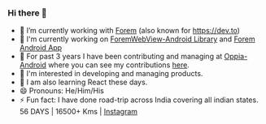 ### Hi there 👋

- 🔭 I’m currently working with [Forem](forem.com) (also known for https://dev.to)
- 🌱 I'm currently working on [ForemWebView-Android Library](https://github.com/forem/ForemWebView-android) and [Forem Android App](https://play.google.com/store/apps/details?id=com.forem.android)
- 👯 For past 3 years I have been contributing and managing at [Oppia-Android](https://github.com/oppia/oppia-android) where you can see my contributions [here](https://github.com/oppia/oppia-android/graphs/contributors).
- 🤔 I'm interested in developing and managing products.
- 💬 I am also learning React these days.
- 😄 Pronouns: He/Him/His
- ⚡ Fun fact: I have done road-trip across India covering all indian states. 56 DAYS | 16500+ Kms | [Instagram](https://www.instagram.com/stories/highlights/17992782703435764/)  

